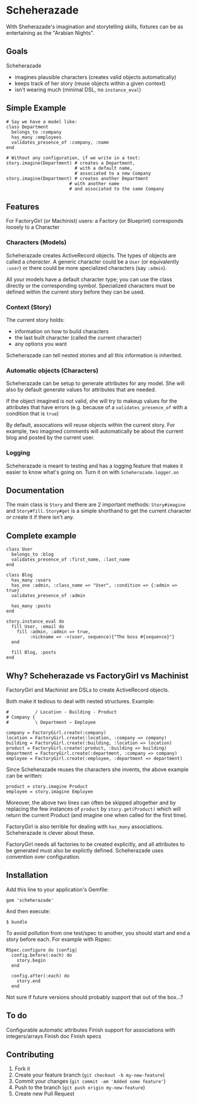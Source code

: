 # Scheherazade

With Sheherazade's imagination and storytelling skills, fixtures can be as entertaining as the "Arabian Nights".

## Goals

Scheherazade

* imagines plausible characters (creates valid objects automatically)
* keeps track of her story (reuse objects within a given context)
* isn't wearing much (minimal DSL, no `instance_eval`)

## Simple Example

    # Say we have a model like:
    class Department
      belongs_to :company
      has_many :employees
      validates_presence_of :company, :name
    end

    # Without any configuration, if we write in a test:
    story.imagine(Department) # creates a Department,
                              # with a default name,
                              # associated to a new Company
    story.imagine(Department) # creates another Department
                            # with another name
                            # and associated to the same Company

## Features

For FactoryGirl (or Machinist) users: a Factory (or Blueprint) corresponds loosely to a Character

### Characters (Models)

Scheherazade creates ActiveRecord objects. The types of objects are called a *character*. A generic character could be a `User` (or equivalently `:user`) or there could be more specialized characters (say `:admin`).

All your models have a default character type; you can use the class directly or the corresponding symbol. Specialized characters must be defined within the current story before they can be used.

### Context (Story)

The current story holds:

* information on how to build characters
* the last built character (called the current character)
* any options you want

Scheherazade can tell nested stories and all this information is inherited.

### Automatic objects (Characters)

Scheherazade can be setup to generate attributes for any model. She will also by default generate values for attributes that are needed.

If the object imagined is not valid, she will try to makeup values for the attributes that have errors (e.g. because of a `validates_presence_of` with a condition that is `true`)

By default, assocations will reuse objects within the current story. For example, two imagined comments will automatically be about the current blog and posted by the current user.

### Logging

Scheherazade is meant to testing and has a logging feature that makes it easier to know what's going on. Turn it on with `Scheherazade.logger.on`

## Documentation

The main class is `Story` and there are 2 important methods: `Story#imagine` and `Story#fill`. `Story#get` is a simple shorthand to get the current character or create it if there isn't any.

## Complete example

    class User
      belongs_to :blog
      validates_presence_of :first_name, :last_name
    end

    class Blog
      has_many :users
      has_one :admin, :class_name => "User", :condition => {:admin => true}
      validates_presence_of :admin

      has_many :posts
    end

    story.instance_eval do
      fill User, :email do
        fill :admin, :admin => true,
             :nickname => ->(user, sequence){"The boss #{sequence}"}
      end

      fill Blog, :posts
    end

## Why? Scheherazade vs FactoryGirl vs Machinist

FactoryGirl and Machinist are DSLs to create ActiveRecord objects.

Both make it tedious to deal with nested structures. Example:

    #          / Location - Building - Product
    # Company {
    #          \ Department — Employee

    company = FactoryGirl.create(:company)
    location = FactoryGirl.create(:location, :company => company)
    building = FactoryGirl.create(:building, :location => location)
    product = FactoryGirl.create(:product, :building => building)
    department = FactoryGirl.create(:department, :company => company)
    employee = FactoryGirl.create(:employee, :department => department)

Since Scheherazade reuses the characters she invents, the above example can be written:

    product = story.imagine Product
    employee = story.imagine Employee

Moreover, the above two lines can often be skipped altogether and by replacing the few instances of `product` by `story.get(Product)` which will return the current Product (and imagine one when called for the first time).

FactoryGirl is also terrible for dealing with `has_many` associations. Scheherazade is clever about these.

FactoryGirl needs all factories to be created explicitly, and all attributes to be generated must also be explictly defined. Scheherazade uses convention over configuration.

## Installation

Add this line to your application's Gemfile:

    gem 'scheherazade'

And then execute:

    $ bundle

To avoid pollution from one test/spec to another, you should start and end a story before each. For example with Rspec:

    RSpec.configure do |config|
      config.before(:each) do
        story.begin
      end

      config.after(:each) do
        story.end
      end

Not sure if future versions should probably support that out of the box...?

## To do

Configurable automatic attributes
Finish support for associations with integers/arrays
Finish doc
Finish specs

## Contributing

1. Fork it
2. Create your feature branch (`git checkout -b my-new-feature`)
3. Commit your changes (`git commit -am 'Added some feature'`)
4. Push to the branch (`git push origin my-new-feature`)
5. Create new Pull Request
